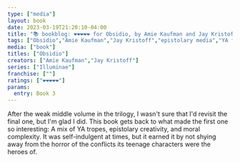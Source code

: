 ```yaml
---
type: ["media"]
layout: book
date: 2023-03-19T21:20:10-04:00
title: "📚 bookblog: ❤️❤️❤️❤️❤️ for Obsidio, by Amie Kaufman and Jay Kristoff"
tags: ["Obsidio","Amie Kaufman","Jay Kristoff","epistolary media","YA fiction"]
media: ["book"]
titles: ["Obsidio"]
creators: ["Amie Kaufman","Jay Kristoff"]
series: ["Illuminae"]
franchise: [""]
ratings: ["❤️❤️❤️❤️❤️"]
params:
  entry: Book 3
---
```

After the weak middle volume in the trilogy, I wasn't sure that I'd revisit the final one, but I'm glad I did. This book gets back to what made the first one so interesting: A mix of YA tropes, epistolary creativity, and moral complexity. It was self-indulgent at times, but it earned it by not shying away from the horror of the conflicts its teenage characters were the heroes of.
